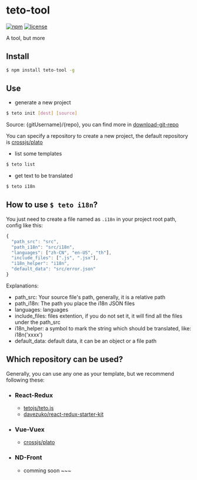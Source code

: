 # teto-tool

[![npm](https://img.shields.io/npm/v/teto-tool.svg)](https://www.npmjs.com/package/teto-tool)
[![license](https://img.shields.io/npm/l/teto-tool.svg)](https://github.com/kagawagao/teto-tool/blob/master/LICENSE)

A tool, but more

## Install

```bash
$ npm install teto-tool -g
```

## Use

- generate a new project

```bash
$ teto init [dest] [source]
```
Source: {gitUsername}/{repo}, you can find more in [download-git-repo](https://github.com/flipxfx/download-git-repo)

You can specify a repository to create a new project, the default repository is [crossjs/plato](https://github.com/crossjs/plato)

- list some templates

```bash
$ teto list
```

- get text to be translated

```bash
$ teto i18n
```
## How to use `$ teto i18n`?

You just need to create a file named as `.i18n` in your project root path, config like this:

```javascript
{
  "path_src": "src",
  "path_i18n": "src/i18n",
  "languages": ["zh-CN", "en-US", "th"],
  "include_files": [".js", ".jsx"],
  "i18n_helper": "i18n",
  "default_data": "src/error.json"
}
```
Explanations:
- path_src: Your source file's path, generally, it is a relative path
- path_i18n: The path you place the i18n JSON files
- languages: languages
- include_files: files extention, if you do not set it, it will find all the files under the path_src
- i18n_helper: a symbol to mark the string which should be translated, like: i18n('xxxx')
- default_data: default data, it can be an object or a file path

## Which repository can be used?

Generally, you can use any one as your template, but we recommend following these:

- ### React-Redux

  - [tetojs/teto.js](https://github.com/tetojs/teto.js)
  - [davezuko/react-redux-starter-kit](https://github.com/davezuko/react-redux-starter-kit)

- ### Vue-Vuex

  - [crossjs/plato](https://github.com/crossjs/plato)

- ### ND-Front

  - comming soon ~~~

